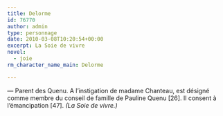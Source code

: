 ```yaml
---
title: Delorme
id: 76770
author: admin
type: personnage
date: 2010-03-08T10:20:54+00:00
excerpt: La Soie de vivre
novel:
  - joie
rm_character_name_main: Delorme

---
```

— Parent des Quenu. A l&rsquo;instigation de madame Chanteau, est désigné comme membre du conseil de famille de Pauline Quenu [26]. Il consent à l&rsquo;émancipation [47]. _(La Soie de vivre.)_